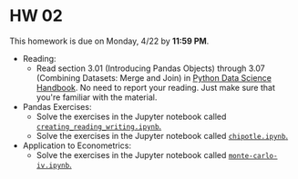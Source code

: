# HW 02

This homework is due on Monday, 4/22 by **11:59 PM**.

 - Reading:
   - Read section 3.01 (Introducing Pandas Objects) through 3.07 (Combining Datasets: Merge and Join) in [Python Data Science Handbook](https://jakevdp.github.io/PythonDataScienceHandbook/). No need to report your reading. Just make sure that you're familiar with the material.
 - Pandas Exercises: 
   - Solve the exercises in the Jupyter notebook called [`creating_reading_writing.ipynb`.](./creating_reading_writing.ipynb)
   - Solve the exercises in the Jupyter notebook called [`chipotle.ipynb`.](./chipotle.ipynb)
 - Application to Econometrics: 
   - Solve the exercises in the Jupyter notebook called [`monte-carlo-iv.ipynb`.](./monte-carlo-iv.ipynb)

